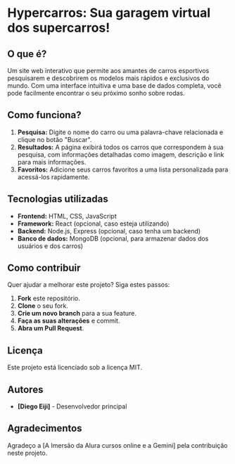 # Hypercarros: Sua garagem virtual dos supercarros! 

## O que é?
Um site web interativo que permite aos amantes de carros esportivos pesquisarem e descobrirem os modelos mais rápidos e exclusivos do mundo. Com uma interface intuitiva e uma base de dados completa, você pode facilmente encontrar o seu próximo sonho sobre rodas.

## Como funciona?
1. **Pesquisa:** Digite o nome do carro ou uma palavra-chave relacionada e clique no botão "Buscar".
2. **Resultados:** A página exibirá todos os carros que correspondem à sua pesquisa, com informações detalhadas como imagem, descrição e link para mais informações.
3. **Favoritos:** Adicione seus carros favoritos a uma lista personalizada para acessá-los rapidamente.

## Tecnologias utilizadas
* **Frontend:** HTML, CSS, JavaScript
* **Framework:** React (opcional, caso esteja utilizando)
* **Backend:** Node.js, Express (opcional, caso tenha um backend)
* **Banco de dados:** MongoDB (opcional, para armazenar dados dos usuários e dos carros)

## Como contribuir
Quer ajudar a melhorar este projeto? Siga estes passos:
1. **Fork** este repositório.
2. **Clone** o seu fork.
3. **Crie um novo branch** para a sua feature.
4. **Faça as suas alterações** e commit.
5. **Abra um Pull Request**.

## Licença
Este projeto está licenciado sob a licença MIT.

## Autores
* **[Diego Eiji]** - Desenvolvedor principal

## Agradecimentos
Agradeço a [A Imersão da Alura cursos online e a Gemini] pela contribuição neste projeto.
